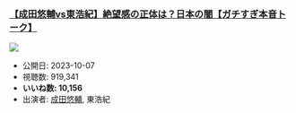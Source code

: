 ### [【成田悠輔vs東浩紀】絶望感の正体は？日本の闇【ガチすぎ本音トーク】](https://www.youtube.com/watch?v=B7bchnNcYhI)
[![](https://img.youtube.com/vi/B7bchnNcYhI/sddefault.jpg)](https://www.youtube.com/watch?v=B7bchnNcYhI)
-   公開日: 2023-10-07
-   視聴数: 919,341
-   **いいね数: 10,156**
-   出演者: [成田悠輔](/rehacq_fan/people/成田悠輔 "wikilink"), 東浩紀
